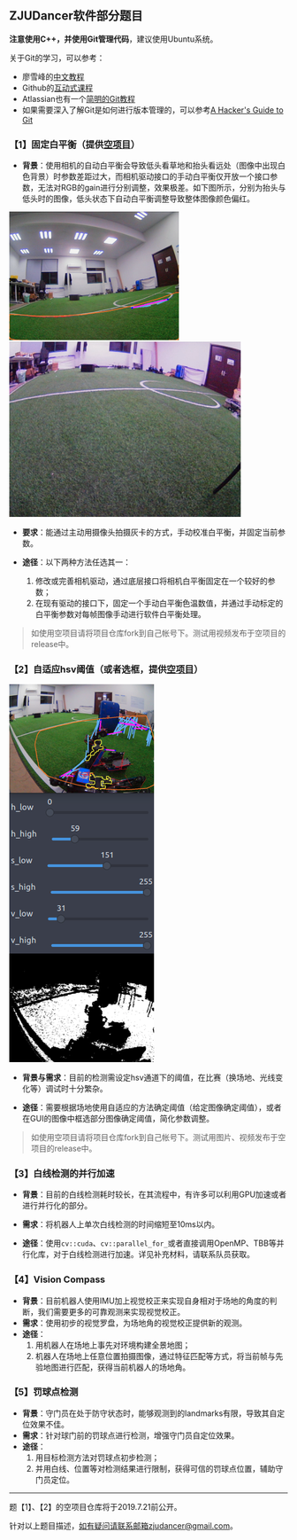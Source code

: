 ## ZJUDancer软件部分题目

**注意使用C++，并使用Git管理代码**，建议使用Ubuntu系统。

关于Git的学习，可以参考：

- 廖雪峰的[中文教程](https://www.liaoxuefeng.com/wiki/896043488029600)
- Github的[互动式课程](https://lab.github.com/)
- Atlassian也有一个[简明的Git教程](https://www.atlassian.com/git/tutorials)
- 如果需要深入了解Git是如何进行版本管理的，可以参考[A Hacker's Guide to Git](https://wildlyinaccurate.com/a-hackers-guide-to-git)

### 【1】固定白平衡（提供[空项目](https://github.com/ZJUDancer/white-balancer-example)）

- **背景**：使用相机的自动白平衡会导致低头看草地和抬头看远处（图像中出现白色背景）时参数差距过大，而相机驱动接口的手动白平衡仅开放一个接口参数，无法对RGB的gain进行分别调整，效果极差。如下图所示，分别为抬头与低头时的图像，低头状态下自动白平衡调整导致整体图像颜色偏红。

<img src="./assets/1563193469940.png" style="zoom:30%" />

<img src="./assets/1563194680603.png" style="zoom:54%" />

- **要求**：能通过主动用摄像头拍摄灰卡的方式，手动校准白平衡，并固定当前参数。

- **途径**：以下两种方法任选其一：
  1. 修改或完善相机驱动，通过底层接口将相机白平衡固定在一个较好的参数；
  2. 在现有驱动的接口下，固定一个手动白平衡色温数值，并通过手动标定的白平衡参数对每帧图像手动进行软件白平衡处理。

> 如使用空项目请将项目仓库fork到自己帐号下。测试用视频发布于空项目的release中。

### 【2】自适应hsv阈值（或者选框，提供[空项目](https://github.com/ZJUDancer/color-segmentation-example)）

<img src="./assets/1563196088752.png"/>

- **背景与需求**：目前的检测需设定hsv通道下的阈值，在比赛（换场地、光线变化等）调试时十分繁杂。

- **途径**：需要根据场地使用自适应的方法确定阈值（给定图像确定阈值），或者在GUI的图像中框选部分图像确定阈值，简化参数调整。

> 如使用空项目请将项目仓库fork到自己帐号下。测试用图片、视频发布于空项目的release中。

### 【3】白线检测的并行加速

- **背景**：目前的白线检测耗时较长，在其流程中，有许多可以利用GPU加速或者进行并行化的部分。

- **需求**：将机器人上单次白线检测的时间缩短至10ms以内。

- **途径**：使用`cv::cuda`、`cv::parallel_for_`或者直接调用OpenMP、TBB等并行化库，对于白线检测进行加速。详见补充材料，请联系队员获取。

### 【4】Vision Compass

- **背景**：目前机器人使用IMU加上视觉校正来实现自身相对于场地的角度的判断，我们需要更多的可靠观测来实现视觉校正。
- **需求**：使用初步的视觉罗盘，为场地角的视觉校正提供新的观测。
- **途径**：
  1. 用机器人在场地上事先对环境构建全景地图；
  2. 机器人在场地上任意位置拍摄图像，通过特征匹配等方式，将当前帧与先验地图进行匹配，获得当前机器人的场地角。

### 【5】罚球点检测

- **背景**：守门员在处于防守状态时，能够观测到的landmarks有限，导致其自定位效果不佳。
- **需求**：针对球门前的罚球点进行检测，增强守门员自定位效果。
- **途径**：
  1. 用目标检测方法对罚球点初步检测；
  2. 并用白线、位置等对检测结果进行限制，获得可信的罚球点位置，辅助守门员定位。

---

题【1】、【2】的空项目仓库将于2019.7.21前公开。

针对以上题目描述，如有疑问请联系邮箱zjudancer@gmail.com。
